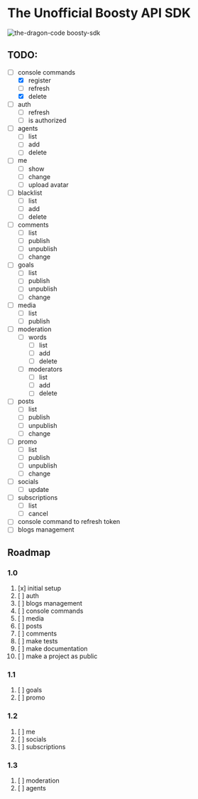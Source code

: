# The Unofficial Boosty API SDK

![the-dragon-code boosty-sdk](https://preview.dragon-code.pro/the-dragon-code/boosty-sdk.svg?brand=laravel)

## TODO:

- [ ] console commands
    - [x] register
    - [ ] refresh
    - [x] delete
- [ ] auth
    - [ ] refresh
    - [ ] is authorized
- [ ] agents
    - [ ] list
    - [ ] add
    - [ ] delete
- [ ] me
    - [ ] show
    - [ ] change
    - [ ] upload avatar
- [ ] blacklist
    - [ ] list
    - [ ] add
    - [ ] delete
- [ ] comments
    - [ ] list
    - [ ] publish
    - [ ] unpublish
    - [ ] change
- [ ] goals
    - [ ] list
    - [ ] publish
    - [ ] unpublish
    - [ ] change
- [ ] media
    - [ ] list
    - [ ] publish
- [ ] moderation
    - [ ] words
        - [ ] list
        - [ ] add
        - [ ] delete
    - [ ] moderators
        - [ ] list
        - [ ] add
        - [ ] delete
- [ ] posts
    - [ ] list
    - [ ] publish
    - [ ] unpublish
    - [ ] change
- [ ] promo
    - [ ] list
    - [ ] publish
    - [ ] unpublish
    - [ ] change
- [ ] socials
    - [ ] update
- [ ] subscriptions
    - [ ] list
    - [ ] cancel
- [ ] console command to refresh token
- [ ] blogs management

## Roadmap

### 1.0

1. [x] initial setup
2. [ ] auth
3. [ ] blogs management
4. [ ] console commands
5. [ ] media
6. [ ] posts
7. [ ] comments
8. [ ] make tests
9. [ ] make documentation
10. [ ] make a project as public

### 1.1

1. [ ] goals
2. [ ] promo

### 1.2

1. [ ] me
2. [ ] socials
3. [ ] subscriptions

### 1.3

1. [ ] moderation
2. [ ] agents
